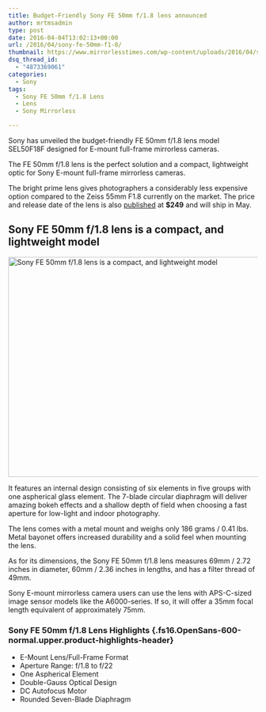 ```yaml
---
title: Budget-Friendly Sony FE 50mm f/1.8 lens announced
author: mrtmsadmin
type: post
date: 2016-04-04T13:02:13+00:00
url: /2016/04/sony-fe-50mm-f1-8/
thumbnail: https://www.mirrorlesstimes.com/wp-content/uploads/2016/04/sony-fe-50mm-f1-8-lens.jpg
dsq_thread_id:
  - "4873369061"
categories:
  - Sony 
tags:
  - Sony FE 50mm f/1.8 Lens
  - Lens
  - Sony Mirrorless

---
```

Sony has unveiled the budget-friendly FE 50mm f/1.8 lens model SEL50F18F designed for E-mount full-frame mirrorless cameras.

The FE 50mm f/1.8 lens is the perfect solution and a compact, lightweight optic for Sony E-mount full-frame mirrorless cameras.

The bright prime lens gives photographers a considerably less expensive option compared to the Zeiss 55mm F1.8 currently on the market. The price and release date of the lens is also <a title="Sony Bolsters Full-Frame FE Lens Lineup with New 50mm F1.8 Prime Lens" href="https://blog.sony.com/press/sony-bolsters-full-frame-fe-lens-lineup-with-new-70-300mm-high-resolution-zoom-and-50mm-f1-8-prime-lenses/" target="_blank">published</a> at **$249** and will ship in May.<!--more-->

## Sony FE 50mm f/1.8 lens is a compact, and lightweight model

<img class="alignnone wp-image-39 size-full" title="Sony FE 50mm f/1.8 lens is a compact, and lightweight model" src="https://i2.wp.com/www.mirrorlesstimes.com/wp-content/uploads/2016/04/sony-fe-50mm-f1-8-lens.jpg?resize=600%2C445&#038;ssl=1" alt="Sony FE 50mm f/1.8 lens is a compact, and lightweight model" width="600" height="445" srcset="https://i2.wp.com/www.mirrorlesstimes.com/wp-content/uploads/2016/04/sony-fe-50mm-f1-8-lens.jpg?w=1200&ssl=1 1200w, https://i2.wp.com/www.mirrorlesstimes.com/wp-content/uploads/2016/04/sony-fe-50mm-f1-8-lens.jpg?resize=300%2C222&ssl=1 300w, https://i2.wp.com/www.mirrorlesstimes.com/wp-content/uploads/2016/04/sony-fe-50mm-f1-8-lens.jpg?resize=768%2C569&ssl=1 768w, https://i2.wp.com/www.mirrorlesstimes.com/wp-content/uploads/2016/04/sony-fe-50mm-f1-8-lens.jpg?resize=1024%2C759&ssl=1 1024w" sizes="(max-width: 600px) 100vw, 600px" data-recalc-dims="1" /> 

It features an internal design consisting of six elements in five groups with one aspherical glass element. The 7-blade circular diaphragm will deliver amazing bokeh effects and a shallow depth of field when choosing a fast aperture for low-light and indoor photography.

The lens comes with a metal mount and weighs only 186 grams / 0.41 lbs. Metal bayonet offers increased durability and a solid feel when mounting the lens.

As for its dimensions, the Sony FE 50mm f/1.8 lens measures 69mm / 2.72 inches in diameter, 60mm / 2.36 inches in lengths, and has a filter thread of 49mm.

Sony E-mount mirrorless camera users can use the lens with APS-C-sized image sensor models like the A6000-series. If so, it will offer a 35mm focal length equivalent of approximately 75mm.

### Sony FE 50mm f/1.8 Lens Highlights {.fs16.OpenSans-600-normal.upper.product-highlights-header}

<ul data-selenium="highlightList">
  <li>
    E-Mount Lens/Full-Frame Format
  </li>
  <li>
    Aperture Range: f/1.8 to f/22
  </li>
  <li>
    One Aspherical Element
  </li>
  <li>
    Double-Gauss Optical Design
  </li>
  <li>
    DC Autofocus Motor
  </li>
  <li>
    Rounded Seven-Blade Diaphragm
  </li>
</ul>
